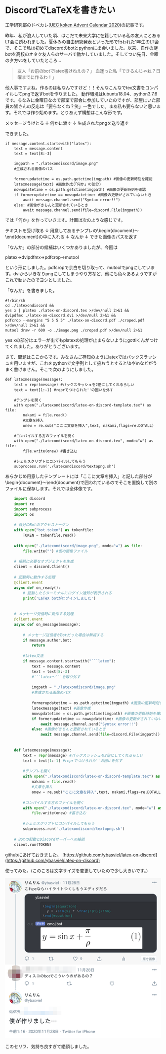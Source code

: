 # DiscordでLaTeXを書きたい

工学研究部のドベカレ(<a href="https://adventar.org/calendars/5692">UEC koken Advent Calendar 2020</a>)の記事です。


昨年、私が浪人していた頃、はこだて未来大学に在籍している私の友人にとあるLT会に誘われました。夏休みの自由研究発表といった形で行われた1年生のLT会で、そこで私は初めてdiscordのbotとpythonに出会いました。以来、自作の謎botを高校のオタク友人らのサーバで動かしていました。そしてつい先日、金曜の夕方vcをしていたところ…
    
> 友人「お前のbotでlatex書けねえの？」
> 血迷った私「できるんじゃね？日曜までに作るわ！」
    
他人事ですよね。作るのは私なんですけど！！そんなこんなでtex文書をコンパイルしてpngで返すbotを作りました。 動作環境はlubuntu18.04、python3.7.6です。ちなみに金曜日なので部室で部会に参加していたのですが、部屋にいた部員の皆さんの反応は「要らなくね？笑」一色でした。まあ私も要らないと思います。それでは作り始めます。とりあえず構想はこんな形です。
    
メッセージうけとる
↓
何かに渡す
↓
生成されたpngを送り返す
    
できました。

```
if message.content.startswith("latex"):
    text = message.content
    text = text[8:-3]

    imgpath = "./latexondiscord/image.png"
    #生成される画像のパス

    formerupdatetime = os.path.getctime(imgpath) #画像の更新時刻を確認
    latexmessage(text) #画像作成(「何か」の部分)
    nowupdatetime = os.path.getctime(imgpath) #画像の更新時刻を確認
    if formerupdatetime == nowupdatetime: #画像の更新がされていないとき
        await message.channel.send("Syntax error!!")
    else: #画像がきちんと更新されているとき
        await message.channel.send(file=discord.File(imgpath))
```
    
では「何か」を作っていきます。計画は次のような感じです。

テキストを受け取る
↓
用意してあるテンプレの\begin{document}〜\end{document}の中に入れる
↓
なんか
↓
できた画像のパスを返す

「なんか」の部分の候補はいくつかありましたが、今回は

platex→dvipdfmx→pdfcrop→mutool

という形にしました。pdfcropで余白を切り取って、mutoolでpngにしています。dviからいきなりpngにしてしまうやり方など、他にも色々あるようですがこれで動いたのでヨシとしました。

「なんか」を書きました。

```
#!/bin/sh
cd ./latexondiscord &&
yes x | platex ./latex-on-discord.tex >/dev/null 2>&1 &&
dvipdfmx ./latex-on-discord.dvi >/dev/null 2>&1 &&
pdfcrop --margins "5 5 5 5" ./latex-on-discord.pdf ./croped.pdf >/dev/null 2>&1 &&
mutool draw -r 600 -o ./image.png ./croped.pdf >/dev/null 2>&1
```

yes xの部分はエラーが出てもplatexの処理が止まらないようにgottiくんがつけてくれました。ありがとうございます。

さて、問題はここからです。みなさんご存知のようにlatexではバックスラッシュを用いますが、これをpythonで文字列として扱おうとすると\bや\nなどがうまく書けません。そこで次のようにしました。

```
def latexmessage(message):
    text = repr(message) #バックスラッシュを2倍にしてくれるらしい
    text = text[1:-1] #reprでつけられた''の囲いを外す

    #テンプレを開く
    with open("./latexondiscord/latex-on-discord-template.tex") as file:
        nakami = file.read()
        #文章を挿入
        onew = re.sub("ここに文章を挿入",text, nakami,flags=re.DOTALL)

    #コンパイルする方のファイルを開く
    with open("./latexondiscord/latex-on-discord.tex", mode="w") as file:
        file.write(onew) #書き込む

    #シェルスクリプトにコンパイルしてもらう
    subprocess.run('./latexondiscord/textopng.sh')
```

あらかじめ用意したテンプレートには「ここに文章を挿入」と記した部分が\begin{document}〜\end{document}で囲われているのでそこを置換して別のファイルに保存します。それでは全体像です。

  
```python
    import discord
    import re
    import subprocess
    import os
    
    # 自分のBotのアクセストークン
    with open("bot.token") as tokenfile:
        TOKEN = tokenfile.read()
    
    with open("./latexondiscord/image.png", mode="w") as file:
        file.write("") #仮の画像ファイル
    
    # 接続に必要なオブジェクトを生成
    client = discord.Client()
    
    # 起動時に動作する処理
    @client.event
    async def on_ready():
        # 起動したらターミナルにログイン通知が表示される
        print('LaTeX botがログインしました')
        
    
    # メッセージ受信時に動作する処理
    @client.event
    async def on_message(message):
    
        # メッセージ送信者がBotだった場合は無視する
        if message.author.bot:
            return
    
        #latex文法
        if message.content.startswith("```latex"):
            text = message.content
            text = text[8:-3]
            #```latex〜```を取り外す
    
            imgpath = "./latexondiscord/image.png"
            #生成される画像のパス
    
            formerupdatetime = os.path.getctime(imgpath) #画像の更新時刻を確認
            latexmessage(text) #画像作成
            nowupdatetime = os.path.getctime(imgpath) #画像の更新時刻を確認
            if formerupdatetime == nowupdatetime: #画像の更新がされていないとき
                await message.channel.send("Syntax error!!")
            else: #画像がきちんと更新されているとき
                await message.channel.send(file=discord.File(imgpath))
    
    
    def latexmessage(message):
        text = repr(message) #バックスラッシュを2倍にしてくれるらしい
        text = text[1:-1] #reprでつけられた''の囲いを外す
    
        #テンプレを開く
        with open("./latexondiscord/latex-on-discord-template.tex") as file:
            nakami = file.read()
            #文章を挿入
            onew = re.sub("ここに文章を挿入",text, nakami,flags=re.DOTALL)
    
        #コンパイルする方のファイルを開く
        with open("./latexondiscord/latex-on-discord.tex", mode="w") as file:
            file.write(onew) #書き込む
    
        #シェルスクリプトにコンパイルしてもらう
        subprocess.run('./latexondiscord/textopng.sh')
    
    # Botの起動とDiscordサーバーへの接続
    client.run(TOKEN)
```
  

githubにあげておきました。
[https://github.com/ybasviel/latex-on-discord](https://github.com/ybasviel/latex-on-discord)
    
    
使ってみた。(このころは文字サイズを変更していたので少し大きいです。)


![twitterで「僕がつくりました」ってイキっている画像](001.png)

このセリフ、気持ち良すぎて絶頂しました。   
